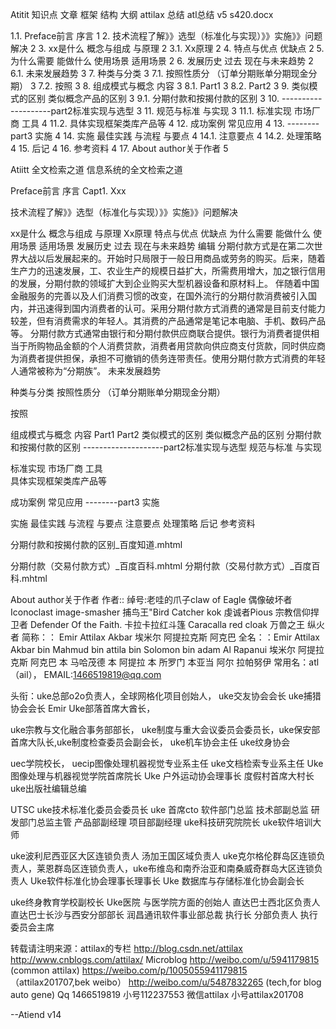 Atitit 知识点 文章 框架 结构 大纲 attilax  总结 atl总结 v5 s420.docx

1.1. Preface前言 序言	1
2. 技术流程了解》》选型（标准化与实现）》》实施》》问题解决	2
3. xx是什么 概念与组成 与原理	2
3.1. Xx原理	2
4. 特点与优点 优缺点	2
5. 为什么需要 能做什么 使用场景 适用场景	2
6. 发展历史 过去 现在与未来趋势	2
6.1. 未来发展趋势	3
7. 种类与分类	3
7.1. 按照性质分 （订单分期账单分期现金分期）	3
7.2. 按照	3
8. 组成模式与概念 内容	3
8.1. Part1	3
8.2. Part2	3
9. 类似模式的区别 类似概念产品的区别	3
9.1. 分期付款和按揭付款的区别	3
10. --------------------part2标准实现与选型	3
11. 规范与标准 与实现	3
11.1. 标准实现 市场厂商 工具	4
11.2. 具体实现框架类库产品等	4
12. 成功案例 常见应用	4
13. --------part3 实施	4
14. 实施 最佳实践 与流程 与要点	4
14.1. 注意要点	4
14.2. 处理策略	4
15. 后记	4
16. 参考资料	4
17. About author关于作者	5


 Atiitt 全文检索之道  信息系统的全文检索之道

Preface前言 序言
Capt1.   Xxx


技术流程了解》》选型（标准化与实现）》》实施》》问题解决

xx是什么 概念与组成 与原理
Xx原理
特点与优点 优缺点
为什么需要 能做什么 使用场景 适用场景
发展历史 过去 现在与未来趋势
编辑
分期付款方式是在第二次世界大战以后发展起来的。开始时只局限于一般日用商品或劳务的购买。后来，随着生产力的迅速发展，工、农业生产的规模日益扩大，所需费用增大，加之银行信用的发展，分期付款的领域扩大到企业购买大型机器设备和原材料上。
伴随着中国金融服务的完善以及人们消费习惯的改变，在国外流行的分期付款消费被引入国内，并迅速得到国内消费者的认可。采用分期付款方式消费的通常是目前支付能力较差，但有消费需求的年轻人。其消费的产品通常是笔记本电脑、手机、数码产品等。
分期付款方式通常由银行和分期付款供应商联合提供。银行为消费者提供相当于所购物品金额的个人消费贷款，消费者用贷款向供应商支付货款，同时供应商为消费者提供担保，承担不可撤销的债务连带责任。使用分期付款方式消费的年轻人通常被称为“分期族”。
  未来发展趋势

种类与分类
按照性质分 （订单分期账单分期现金分期）

按照 


组成模式与概念 内容
Part1
Part2
类似模式的区别 类似概念产品的区别
分期付款和按揭付款的区别
--------------------part2标准实现与选型 
规范与标准 与实现 
 
标准实现 市场厂商 工具  
具体实现框架类库产品等

成功案例 常见应用
--------part3 实施

实施 最佳实践 与流程 与要点
注意要点
处理策略
 后记
参考资料

分期付款和按揭付款的区别_百度知道.mhtml


分期付款（交易付款方式）_百度百科.mhtml
分期付款（交易付款方式）_百度百科.mhtml

About author关于作者
作者:: 绰号:老哇的爪子claw of Eagle 偶像破坏者Iconoclast image-smasher
捕鸟王"Bird Catcher  kok  虔诚者Pious 宗教信仰捍卫者 Defender Of the Faith. 卡拉卡拉红斗篷 Caracalla red cloak 万兽之王  纵火者 
简称：： Emir Attilax Akbar 埃米尔 阿提拉克斯 阿克巴
全名：：Emir Attilax Akbar bin Mahmud bin  attila bin Solomon bin adam Al Rapanui 埃米尔 阿提拉克斯 阿克巴 本 马哈茂德 本 阿提拉 本 所罗门 本亚当  阿尔 拉帕努伊
常用名：atl（ail），  EMAIL:1466519819@qq.com


头衔：uke总部o2o负责人，全球网格化项目创始人，
uke交友协会会长  uke捕猎协会会长 Emir Uke部落首席大酋长，


uke宗教与文化融合事务部部长，  uke制度与重大会议委员会委员长，uke保安部首席大队长,uke制度检查委员会副会长， uke机车协会主任 uke纹身协会 

 uec学院校长， uecip图像处理机器视觉专业系主任   uke文档检索专业系主任
Uke图像处理与机器视觉学院首席院长
Uke 户外运动协会理事长  度假村首席大村长   uke出版社编辑总编


UTSC uke技术标准化委员会委员长 uke 首席cto   软件部门总监 技术部副总监  研发部门总监主管  产品部副经理 项目部副经理   uke科技研究院院长 uke软件培训大师

uke波利尼西亚区大区连锁负责人 汤加王国区域负责人 uke克尔格伦群岛区连锁负责人，莱恩群岛区连锁负责人，uke布维岛和南乔治亚和南桑威奇群岛大区连锁负责人 
 Uke软件标准化协会理事长理事长 Uke 数据库与存储标准化协会副会长 
 
uke终身教育学校副校长   Uke医院 与医学院方面的创始人
直达巴士西北区负责人   直达巴士长沙与西安分部部长
润昌通讯软件事业部总裁 执行长 分部负责人  执行委员会主席 

转载请注明来源：attilax的专栏  http://blog.csdn.net/attilax
http://www.cnblogs.com/attilax/
Microblog
http://weibo.com/u/5941179815   (common attilax)
https://weibo.com/p/1005055941179815  （attilax201707,bek weibo）
http://weibo.com/u/5487832265 (tech,for blog auto gene)
Qq 1466519819  小号112237553
 微信attilax  小号attilax201708



--Atiend  v14




